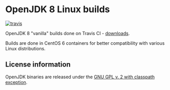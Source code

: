 OpenJDK 8 Linux builds
======================

[![travis](https://travis-ci.org/ojdkbuild/contrib_jdk8u-ci.svg?branch=jdk8u265-b01)](https://travis-ci.org/ojdkbuild/contrib_jdk8u-ci/builds)

OpenJDK 8 "vanilla" builds done on Travis CI - [downloads](https://github.com/ojdkbuild/contrib_jdk8u-ci/releases).

Builds are done in CentOS 6 containers for better compatibility with various Linux distributions.

License information
-------------------

OpenJDK binaries are released under the [GNU GPL v. 2 with classpath exception](https://github.com/ojdkbuild/contrib_jdk8u-ci/blob/master/LICENSE).

